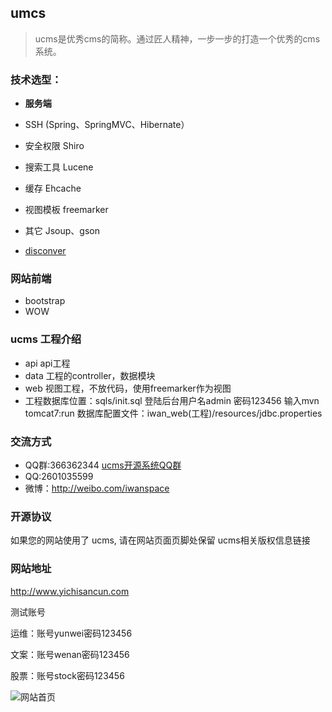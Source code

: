 ﻿## umcs

> ucms是优秀cms的简称。通过匠人精神，一步一步的打造一个优秀的cms系统。


### 技术选型：

* **服务端**

* SSH (Spring、SpringMVC、Hibernate）
* 安全权限 Shiro
* 搜索工具 Lucene
* 缓存 Ehcache
* 视图模板 freemarker 
* 其它 Jsoup、gson
* [disconver](https://git.oschina.net/yichisancun/disconver)

### 网站前端

* bootstrap
* WOW



### ucms 工程介绍

* api	api工程
* data	工程的controller，数据模块
* web	视图工程，不放代码，使用freemarker作为视图
* 工程数据库位置：sqls/init.sql   登陆后台用户名admin  密码123456 
输入mvn tomcat7:run 数据库配置文件：iwan_web(工程)/resources/jdbc.properties



### 交流方式

* QQ群:366362344   [ucms开源系统QQ群](http://jq.qq.com/?_wv=1027&k=2Kq3VgV)
* QQ:2601035599
* 微博：http://weibo.com/iwanspace

### 开源协议

如果您的网站使用了 ucms, 请在网站页面页脚处保留 ucms相关版权信息链接

### 网站地址
http://www.yichisancun.com

测试账号

运维：账号yunwei密码123456

文案：账号wenan密码123456

股票：账号stock密码123456

![网站首页](http://store.quhaodian.com/yichisancun.jpg "网站首页")

